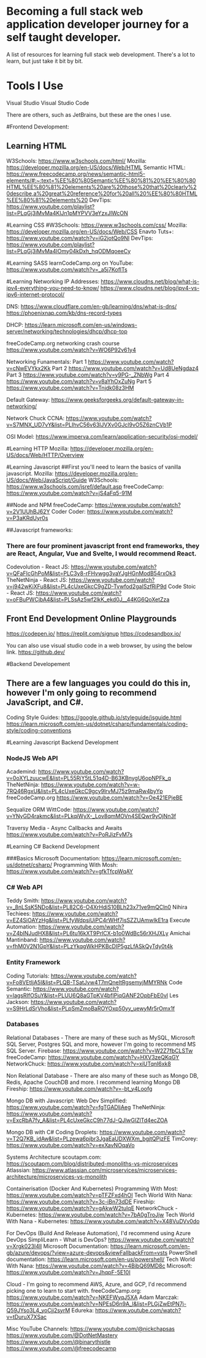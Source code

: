 # Becoming a full stack web application developer journey for a self taught developer.
A list of resources for learning full stack web development.
There's a lot to learn, but just take it bit by bit.

# Tools I Use
  Visual Studio
  Visual Studio Code
  
  There are others, such as JetBrains, but these are the ones I use.
  
#Frontend Development:  
## Learning HTML
W3Schools:
https://www.w3schools.com/html/
Mozilla:
https://developer.mozilla.org/en-US/docs/Web/HTML
Semantic HTML:
https://www.freecodecamp.org/news/semantic-html5-elements/#:~:text=%EE%80%80Semantic%EE%80%81%20%EE%80%80HTML%EE%80%81%20elements%20are%20those%20that%20clearly%20describe,a%20great%20reference%20for%20all%20%EE%80%80HTML%EE%80%81%20elements%20
DevTips:
https://www.youtube.com/playlist?list=PLqGj3iMvMa4KlJn1pMYPVV3eYzxJlWcON

#Learning CSS
#W3Schools:
https://www.w3schools.com/css/
Mozilla:
https://developer.mozilla.org/en-US/docs/Web/CSS
Enavto Tuts+:
https://www.youtube.com/watch?v=iG2jotQo9NI
DevTips:
https://www.youtube.com/playlist?list=PLqGj3iMvMa4IOmy04kDxh_hqODMqoeeCy

#Learning SASS
learnCodeCamp.org on YouTube:
https://www.youtube.com/watch?v=_a5j7KoflTs

#Learning Networking
  IP Addresses:
  https://www.cloudns.net/blog/what-is-ipv4-everything-you-need-to-know/
  https://www.cloudns.net/blog/ipv4-vs-ipv6-internet-protocol/
  
  DNS:
  https://www.cloudflare.com/en-gb/learning/dns/what-is-dns/
  https://phoenixnap.com/kb/dns-record-types
  
  DHCP:
  https://learn.microsoft.com/en-us/windows-server/networking/technologies/dhcp/dhcp-top
  
  freeCodeCamp.org networking crash course 
  https://www.youtube.com/watch?v=WO6P92v61y4
  
  Networking Funamentals:
  Part 1 https://www.youtube.com/watch?v=cNwEVYkx2Kk
  Part 2 https://www.youtube.com/watch?v=Ud8UeNgdaz4
  Part 3 https://www.youtube.com/watch?v=y9PG-_ZNbWg
  Part 4 https://www.youtube.com/watch?v=v8aYhOxZuNg
  Part 5 https://www.youtube.com/watch?v=Tnjdk08z3HM 
  
  Default Gateway:
  https://www.geeksforgeeks.org/default-gateway-in-networking/
  
  Network Chuck CCNA:
  https://www.youtube.com/watch?v=S7MNX_UD7vY&list=PLIhvC56v63IJVXv0GJcl9vO5Z6znCVb1P
  
  OSI Model:
  https://www.imperva.com/learn/application-security/osi-model/
  
#Learning HTTP
Mozilla:
https://developer.mozilla.org/en-US/docs/Web/HTTP/Overview

#Learning Javascript
##First you'll need to learn the basics of vanilla javascript.
Mozilla: 
https://developer.mozilla.org/en-US/docs/Web/JavaScript/Guide
W3Schools:
https://www.w3schools.com/jsref/default.asp
freeCodeCamp:
https://www.youtube.com/watch?v=jS4aFq5-91M

##Node and NPM
freeCodeCamp:
https://www.youtube.com/watch?v=2V1UUhBJ62Y
Coder Coder:
https://www.youtube.com/watch?v=P3aKRdUyr0s

##Javascript frameworks:
### There are four prominent javascript front end frameworks, they are React, Angular, Vue and Svelte, I would recommend React.
Codevolution - React JS:
https://www.youtube.com/watch?v=QFaFIcGhPoM&list=PLC3y8-rFHvwgg3vaYJgHGnModB54rxOk3
TheNetNinja - React JS: 
https://www.youtube.com/watch?v=j942wKiXFu8&list=PL4cUxeGkcC9gZD-Tvwfod2gaISzfRiP9d
Code Stoic - React JS:
https://www.youtube.com/watch?v=oFBuPWCjbA4&list=PLSsAz5wf2lkK_ekd0J__44KG6QoXetZza

## Front End Development Online Playgrounds
https://codepen.io/
https://replit.com/signup
https://codesandbox.io/

You can also use visual studio code in a web browser, by using the below link.
https://github.dev/


#Backend Developement
## There are a few languages you could do this in, however I'm only going to recommend JavaScript, and C#.

Coding Style Guides:
https://google.github.io/styleguide/jsguide.html
https://learn.microsoft.com/en-us/dotnet/csharp/fundamentals/coding-style/coding-conventions

#Learning Javascript Backend Development

### NodeJS Web API
Academind:
https://www.youtube.com/watch?v=0oXYLzuucwE&list=PL55RiY5tL51q4D-B63KBnygU6opNPFk_q
TheNetNinja:
https://www.youtube.com/watch?v=w-7RQ46RgxU&list=PL4cUxeGkcC9gcy9lrvMJ75z9maRw4byYp
freeCodeCamp.org
https://www.youtube.com/watch?v=Oe421EPjeBE

Sequalize ORM
WittCode:
https://www.youtube.com/watch?v=YNyGD4rakmc&list=PLkqiWyX-_Lov8qmMOVn4SEQwr9yOjNn3f

Traversy Media - Async Callbacks and Awaits
https://www.youtube.com/watch?v=PoRJizFvM7s

#Learning C# Backend Development

###Basics
Microsoft Documentation:
https://learn.microsoft.com/en-us/dotnet/csharp/
Programming With Mosh:
https://www.youtube.com/watch?v=gfkTfcpWqAY


### C# Web API
Teddy Smith:
https://www.youtube.com/watch?v=_8nLSsK5NDo&list=PL82C6-O4XrHdiS10BLh23x71ve9mQCln0
Nihira Techiees:
https://www.youtube.com/watch?v=EZ4SiOAYzHg&list=PLfyWdpsiUiPC4rWHf7isSZZUAmwIkE1ra
Execute Automation:
https://www.youtube.com/watch?v=Z4bINJudHX8&list=PL6tu16kXT9PrlCX-b1o0WdBc56rXHJXLy
Amichai Mantinband:
https://www.youtube.com/watch?v=fhM0V2N1GpY&list=PLzYkqgWkHPKBcDIP5gzLfASkQyTdy0t4k

### Entity Framework
Coding Tutorials:
https://www.youtube.com/watch?v=Fo8VEtIjA5I&list=PLQB-TSatJvw4T7mQneItRgsemyjMMYRNk
Code Semantic:
https://www.youtube.com/watch?v=lagsRIfOSuY&list=PLUU6Q8aGTpKV4bfIPiqGANF2OpbFbE0vl
Les Jackson:
https://www.youtube.com/watch?v=S9HrLdSrVho&list=PLpSmZmoBaROYOxp50yy_uewyMr5rOmx1f

### Databases
Relational Databases - There are many of these such as MySQL, Microsoft SQL Server, Postgres SQL and more, however I'm going to recommend MS SQL Server.
Firebase:
https://www.youtube.com/watch?v=W2Z7fbCLSTw
freeCodeCamp:
https://www.youtube.com/watch?v=HXV3zeQKqGY
NetworkChuck:
https://www.youtube.com/watch?v=xiUTqnI6xk8

Non Relational Database - There are also many of these such as Mongo DB, Redis, Apache CouchDB and more. I recommend learning Mongo DB
Fireship:
https://www.youtube.com/watch?v=-bt_y4Loofg

Mongo DB with Javascript:
Web Dev Simplified:
https://www.youtube.com/watch?v=fgTGADljAeg
TheNetNinja:
https://www.youtube.com/watch?v=ExcRbA7fy_A&list=PL4cUxeGkcC9h77dJ-QJlwGlZlTd4ecZOA

Mongo DB with C#
Coding Droplets:
https://www.youtube.com/watch?v=T2Q7KB_jdAw&list=PLzewa6pjbr3JgaEaUDXWXm_bgjtQPjzFE
TimCorey:
https://www.youtube.com/watch?v=exXavNOqaVo

Systems Architecture
scoutapm.com:
https://scoutapm.com/blog/distributed-monoliths-vs-microservices
Atlassian:
https://www.atlassian.com/microservices/microservices-architecture/microservices-vs-monolith

Containerisation (Docker And Kubernetes)
Programming With Most:
https://www.youtube.com/watch?v=pTFZFxd4hOI
Tech World With Nana:
https://www.youtube.com/watch?v=3c-iBn73dDE
Fireship:
https://www.youtube.com/watch?v=gAkwW2tuIqE
NetworkChuck - Kubernetes:
https://www.youtube.com/watch?v=7bA0gTroJjw
Tech World With Nana - Kubernetes:
https://www.youtube.com/watch?v=X48VuDVv0do

For DevOps (Build And Release Automation), I'd recommend using Azure DevOps
SimpliLearn - What is DevOps?
https://www.youtube.com/watch?v=Xrgk023l4lI
Microsoft Documentation:
https://learn.microsoft.com/en-gb/azure/devops/?view=azure-devops&viewFallbackFrom=vsts
PowerShell documentation:
https://learn.microsoft.com/en-us/powershell/
Tech World With Nana:
https://www.youtube.com/watch?v=4BibQ69MD8c
Microsoft:
https://www.youtube.com/watch?v=JhqpF-5E10I

Cloud - I'm going to recommend AWS, Azure, and GCP, I'd recommend picking one to learn to start with.
freeCodeCamp.org:
https://www.youtube.com/watch?v=NKEFWyqJ5XA
Adam Marczak:
https://www.youtube.com/watch?v=NPEsD6n9A_I&list=PLGjZwEtPN7j-Q59JYso3L4_yoCjj2syrM
Edureka:
https://www.youtube.com/watch?v=tDuruX7XSac

Misc YouTube Channels:
https://www.youtube.com/@nickchapsas
https://www.youtube.com/@DotNetMastery
https://www.youtube.com/@binarythistle
https://www.youtube.com/@freecodecamp
